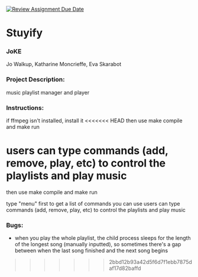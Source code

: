 [![Review Assignment Due Date](https://classroom.github.com/assets/deadline-readme-button-24ddc0f5d75046c5622901739e7c5dd533143b0c8e959d652212380cedb1ea36.svg)](https://classroom.github.com/a/SQs7pKlr)
# Stuyify

### JoKE
Jo Walkup, Katharine Moncrieffe, Eva Skarabot

### Project Description:
music playlist manager and player

### Instructions:
if ffmpeg isn't installed, install it
<<<<<<< HEAD
then use make compile and make run 

users can type commands (add, remove, play, etc) to control the playlists and play music
=======
then use make compile and make run

type "menu" first to get a list of commands you can use
users can type commands (add, remove, play, etc) to control the playlists and play music

### Bugs:
- when you play the whole playlist, the child process sleeps for the length of the longest song (manually inputted), so sometimes there's a gap between when the last song finished and the next song begins
>>>>>>> 2bbd12b93a42d5f6d7f1ebb7875daf17d82baffd
